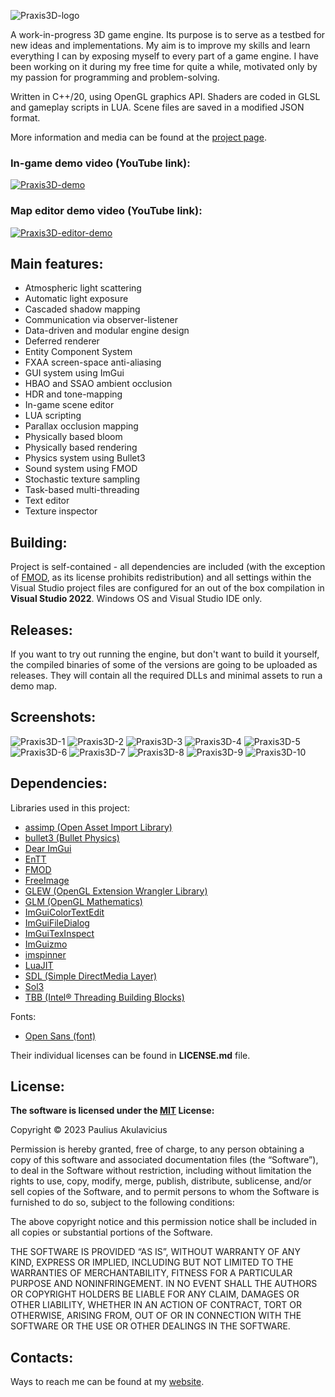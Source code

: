 ![Praxis3D-logo](https://i.imgur.com/kSdU1DW.png)

A work-in-progress 3D game engine. Its purpose is to serve as a testbed for new ideas and implementations. My aim is to improve my skills and learn everything I can by exposing myself to every part of a game engine. I have been working on it during my free time for quite a while, motivated only by my passion for programming and problem-solving.

Written in C++/20, using OpenGL graphics API.
Shaders are coded in GLSL and gameplay scripts in LUA.
Scene files are saved in a modified JSON format.

More information and media can be found at the [project page](https://pauldev.org/project-praxis3d).

### In-game demo video (YouTube link):
[![Praxis3D-demo](https://img.youtube.com/vi/VWo4p8f9otY/0.jpg)](https://www.youtube.com/watch?v=VWo4p8f9otY)

### Map editor demo video (YouTube link):
[![Praxis3D-editor-demo](https://img.youtube.com/vi/hpmvm1jxZAc/0.jpg)](https://www.youtube.com/watch?v=hpmvm1jxZAc)

## Main features:
- Atmospheric light scattering
- Automatic light exposure
- Cascaded shadow mapping
- Communication via observer-listener
- Data-driven and modular engine design
- Deferred renderer
- Entity Component System
- FXAA screen-space anti-aliasing
- GUI system using ImGui
- HBAO and SSAO ambient occlusion
- HDR and tone-mapping
- In-game scene editor
- LUA scripting
- Parallax occlusion mapping
- Physically based bloom
- Physically based rendering
- Physics system using Bullet3
- Sound system using FMOD
- Stochastic texture sampling
- Task-based multi-threading
- Text editor
- Texture inspector


## Building:

Project is self-contained - all dependencies are included (with the exception of [FMOD](https://www.fmod.com/download), as its license prohibits redistribution) and all settings within the Visual Studio project files are configured for an out of the box compilation in **Visual Studio 2022**. Windows OS and Visual Studio IDE only.

## Releases:

If you want to try out running the engine, but don't want to build it yourself, the compiled binaries of some of the versions are going to be uploaded as releases.
They will contain all the required DLLs and minimal assets to run a demo map.

## Screenshots:

![Praxis3D-1](https://i.imgur.com/N2ODD7U.jpg)
![Praxis3D-2](https://i.imgur.com/ALJ0bMm.jpg)
![Praxis3D-3](https://i.imgur.com/TsIDcI1.jpg)
![Praxis3D-4](https://i.imgur.com/1MMKrDY.jpg)
![Praxis3D-5](https://i.imgur.com/USlG6HK.jpg)
![Praxis3D-6](https://i.imgur.com/whdZFYq.jpg)
![Praxis3D-7](https://i.imgur.com/ssr3XVr.jpg)
![Praxis3D-8](https://i.imgur.com/LChDbaX.jpg)
![Praxis3D-9](https://i.imgur.com/pZ9dHiE.jpg)
![Praxis3D-10](https://i.imgur.com/CMmvtuN.jpg)

## Dependencies:
Libraries used in this project:

- [assimp (Open Asset Import Library)](https://github.com/assimp/assimp)
- [bullet3 (Bullet Physics)](https://github.com/bulletphysics/bullet3)
- [Dear ImGui](https://github.com/ocornut/imgui)
- [EnTT](https://github.com/skypjack/entt)
- [FMOD](https://www.fmod.com/)
- [FreeImage](https://freeimage.sourceforge.io/)
- [GLEW (OpenGL Extension Wrangler Library)](https://github.com/nigels-com/glew)
- [GLM (OpenGL Mathematics)](https://github.com/g-truc/glm)
- [ImGuiColorTextEdit](https://github.com/santaclose/ImGuiColorTextEdit)
- [ImGuiFileDialog](https://github.com/aiekick/ImGuiFileDialog)
- [ImGuiTexInspect](https://github.com/andyborrell/imgui_tex_inspect)
- [ImGuizmo](https://github.com/CedricGuillemet/ImGuizmo)
- [imspinner](https://github.com/dalerank/imspinner)
- [LuaJIT](https://luajit.org/)
- [SDL (Simple DirectMedia Layer)](https://www.libsdl.org/)
- [Sol3](https://github.com/ThePhD/sol2)
- [TBB (Intel® Threading Building Blocks)](https://github.com/oneapi-src/oneTBB)

Fonts:
- [Open Sans (font)](https://github.com/googlefonts/opensans)
  
Their individual licenses can be found in **LICENSE.md** file.

## License:

**The software is licensed under the [MIT](https://choosealicense.com/licenses/mit/) License:**

Copyright © 2023 Paulius Akulavicius

Permission is hereby granted, free of charge, 
to any person obtaining a copy of this software 
and associated documentation files (the “Software”), 
to deal in the Software without restriction, 
including without limitation the rights to use, 
copy, modify, merge, publish, distribute, sublicense, 
and/or sell copies of the Software, and to permit 
persons to whom the Software is furnished to do so, 
subject to the following conditions:

The above copyright notice and this permission notice 
shall be included in all copies or substantial portions 
of the Software.

THE SOFTWARE IS PROVIDED “AS IS”, WITHOUT WARRANTY OF ANY KIND, 
EXPRESS OR IMPLIED, INCLUDING BUT NOT LIMITED TO THE WARRANTIES 
OF MERCHANTABILITY, FITNESS FOR A PARTICULAR PURPOSE AND 
NONINFRINGEMENT. IN NO EVENT SHALL THE AUTHORS OR COPYRIGHT 
HOLDERS BE LIABLE FOR ANY CLAIM, DAMAGES OR OTHER LIABILITY, 
WHETHER IN AN ACTION OF CONTRACT, TORT OR OTHERWISE, ARISING FROM, 
OUT OF OR IN CONNECTION WITH THE SOFTWARE OR THE USE OR OTHER 
DEALINGS IN THE SOFTWARE.

## Contacts:

Ways to reach me can be found at my [website](https://pauldev.org/contact).
